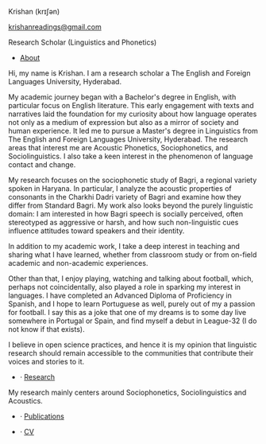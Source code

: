 Krishan (krɪʃən)

krishanreadings@gmail.com

Research Scholar (Linguistics and Phonetics)


- [About](/about/)

Hi, my name is Krishan. I am a research scholar a The English and Foreign Languages University, Hyderabad.

My academic journey began with a Bachelor's degree in English, with particular focus on English literature. This early engagement with texts and narratives laid the foundation for my curiosity about how language operates not only as a medium of expression but also as a mirror of society and human experience. It led me to pursue a Master's degree in Linguistics from The English and Foreign Languages University, Hyderabad. The research areas that interest me are Acoustic Phonetics, Sociophonetics, and Sociolinguistics. I also take a keen interest in the phenomenon of language contact and change.

My research focuses on the sociophonetic study of Bagri, a regional variety spoken in Haryana. In particular, I analyze the acoustic properties of consonants in the Charkhi Dadri variety of Bagri and examine how they differ from Standard Bagri. My work also looks beyond the purely linguistic domain: I am interested in how Bagri speech is socially perceived, often stereotyped as aggressive or harsh, and how such non-linguistic cues influence attitudes toward speakers and their identity. 

In addition to my academic work, I take a deep interest in teaching and sharing what I have learned, whether from classroom study or from on-field academic and non-academic experiences.

Other than that, I enjoy playing, watching and talking about football, which, perhaps not coincidentally, also played a role in sparking my interest in languages. I have completed an Advanced Diploma of Proficiency in Spanish, and I hope to learn Portuguese as well, purely out of my a passion for football. I say this as a joke that one of my dreams is to some day live somewhere in Portugal or Spain, and find myself a debut in League-32 (I do not know if that exists). 

I believe in open science practices, and hence it is my opinion that linguistic research should remain accessible to the communities that contribute their voices and stories to it.

- · [Research](/research/)

My research mainly centers around Sociophonetics, Sociolinguistics and Acoustics. 

-   · [Publications](/publications/)

-   · [CV](/assets/cv.pdf)
